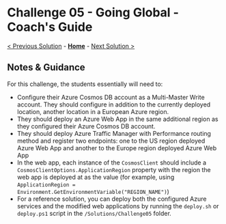 # Challenge 05 - Going Global - Coach's Guide 

[< Previous Solution](./Solution-04.md) - **[Home](./README.md)** - [Next Solution >](./Solution-06.md)

## Notes & Guidance

For this challenge, the students essentially will need to:
- Configure their Azure Cosmos DB account as a Multi-Master Write account. They should configure in addition to the currently deployed location, another location in a European Azure region.
- They should deploy an Azure Web App in the same additional region as they configured their Azure Cosmos DB account.
- They should deploy Azure Traffic Manager with Performance routing method and register two endpoints: one to the US region deployed Azure Web App and another to the Europe region deployed Azure Web App
- In the web app, each instance of the `CosmosClient` should include a `CosmosClientOptions.ApplicationRegion` property with the region the web app is deployed at as the value (for example, using `ApplicationRegion = Environment.GetEnvironmentVariable("REGION_NAME")`)
- For a reference solution, you can deploy both the configured Azure services and the modified web applications by running the `deploy.sh` or `deploy.ps1` script in the `/Solutions/Challenge05` folder.